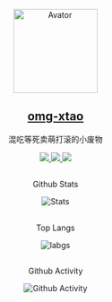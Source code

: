 <!--
头像
-->
<p align="center">
 <img width="150px" src="https://i.dawnlab.me/10985639bbc08139751edb578f19cc27.png" align="center" alt="Avator" />
 <h2 align="center">
   <a href="https://my.xtaolink.cn">
     omg-xtao
   </a>
 </h2>
 <p align="center">
  混吃等死卖萌打滚的小废物
 </p>
</p>
<!--
图标
-->
<p align="center">
    <a href="https://afdian.net/@xtaodada">
      <img src="https://img.shields.io/badge/%F0%9F%94%8B-%E7%88%B1%E5%8F%91%E7%94%B5-gray.svg?colorA=FF5733&colorB=FF9633&style=for-the-badge"/>
    </a>
    <a href="https://t.me/mrwangzhe">
      <img src="https://img.shields.io/badge/%E2%9C%88%EF%B8%8F-mrwangzhe-gray.svg?colorA=33C6FF&colorB=3395FF&style=for-the-badge"/>
    </a>
    <a href="https://t.me/joinchat/Ver2ddjF4rwcPF9B">
      <img src="https://img.shields.io/badge/%F0%9F%92%AC-PagerMaid-gray.svg?colorA=FE669D&colorB=F7409B&style=for-the-badge"/>
    </a>
</p>
<!--
Github Stats
-->
<p align="center">
 <h2 align="center">
 </h2>
 <p align="center">
  Github Stats
 </p>
</p>

<p align="center">
 <img src="https://github-readme-stats.vercel.app/api?username=omg-xtao&count_private=true&show_icons=true&line_height=20" align="center" alt="Stats" />
</p>
<!--
Top Langs
-->
<p align="center">
 <h2 align="center">
 </h2>
 <p align="center">
  Top Langs
 </p>
</p>

<p align="center">
 <img src="https://github-readme-stats.vercel.app/api/top-langs/?username=omg-xtao&layout=compact&langs_count=8&card_width=445" align="center" alt="labgs" />
</p>
<!--
Github Activity
-->
<p align="center">
 <h2 align="center">
 </h2>
 <p align="center">
  Github Activity
 </p>
</p>

<p align="center">
 <img src="https://activity-graph.herokuapp.com/graph?username=omg-xtao&theme=xcode" align="center" alt="Github Activity" />
</p>
